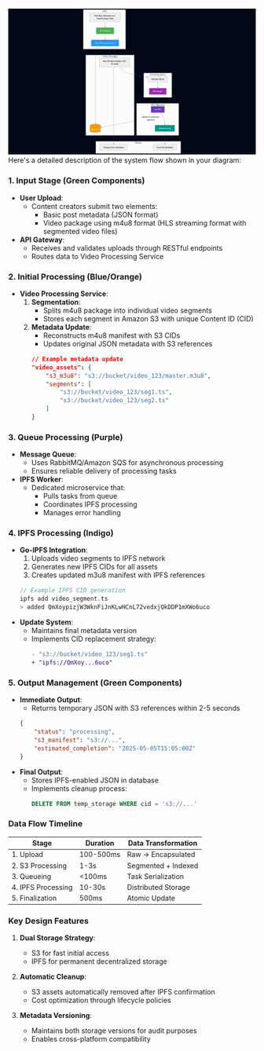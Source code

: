 ![](V-SAS.png)
Here's a detailed description of the system flow shown in your diagram:

### 1. **Input Stage** (Green Components)
- **User Upload**: 
  - Content creators submit two elements:
    - Basic post metadata (JSON format)
    - Video package using m4u8 format (HLS streaming format with segmented video files)
- **API Gateway**: 
  - Receives and validates uploads through RESTful endpoints
  - Routes data to Video Processing Service

### 2. Initial Processing (Blue/Orange)
- **Video Processing Service**:
  1. **Segmentation**: 
     - Splits m4u8 package into individual video segments
     - Stores each segment in Amazon S3 with unique Content ID (CID)
  2. **Metadata Update**:
     - Reconstructs m4u8 manifest with S3 CIDs
     - Updates original JSON metadata with S3 references
     ```json
     // Example metadata update
     "video_assets": {
         "s3_m3u8": "s3://bucket/video_123/master.m3u8",
         "segments": [
             "s3://bucket/video_123/seg1.ts",
             "s3://bucket/video_123/seg2.ts"
         ]
     }
     ```

### 3. Queue Processing (Purple)
- **Message Queue**:
  - Uses RabbitMQ/Amazon SQS for asynchronous processing
  - Ensures reliable delivery of processing tasks
- **IPFS Worker**:
  - Dedicated microservice that:
    - Pulls tasks from queue
    - Coordinates IPFS processing
    - Manages error handling

### 4. IPFS Processing (Indigo)
- **Go-IPFS Integration**:
  1. Uploads video segments to IPFS network
  2. Generates new IPFS CIDs for all assets
  3. Creates updated m3u8 manifest with IPFS references
  ```go
  // Example IPFS CID generation
  ipfs add video_segment.ts
  > added QmXoypizjW3WknFiJnKLwHCnL72vedxjQkDDP1mXWo6uco
  ```
- **Update System**:
  - Maintains final metadata version
  - Implements CID replacement strategy:
    ```diff
    - "s3://bucket/video_123/seg1.ts"
    + "ipfs://QmXoy...6uco"
    ```

### 5. Output Management (Green Components)
- **Immediate Output**:
  - Returns temporary JSON with S3 references within 2-5 seconds
  ```json
  {
      "status": "processing",
      "s3_manifest": "s3://...",
      "estimated_completion": "2025-05-05T15:05:00Z"
  }
  ```
- **Final Output**:
  - Stores IPFS-enabled JSON in database
  - Implements cleanup process:
    ```sql
    DELETE FROM temp_storage WHERE cid = 's3://...'
    ```

### Data Flow Timeline
| Stage | Duration | Data Transformation |
|-------|----------|---------------------|
| 1. Upload | 100-500ms | Raw → Encapsulated |
| 2. S3 Processing | 1-3s | Segmented + Indexed |
| 3. Queueing | <100ms | Task Serialization |
| 4. IPFS Processing | 10-30s | Distributed Storage |
| 5. Finalization | 500ms | Atomic Update |

### Key Design Features
1. **Dual Storage Strategy**:
   - S3 for fast initial access
   - IPFS for permanent decentralized storage

2. **Automatic Cleanup**:
   - S3 assets automatically removed after IPFS confirmation
   - Cost optimization through lifecycle policies

3. **Metadata Versioning**:
   - Maintains both storage versions for audit purposes
   - Enables cross-platform compatibility


